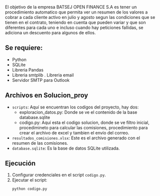 El objetivo de la empresa BATSEJ OPEN FINANCE S.A es tener un procedimiento automatico que permita ver un resumen de los valores a cobrar a cada cliente activo en julio y agosto segun las condiciones que se tienen en el contrato, teniendo en cuenta que pueden variar y que son diferentes para cada uno e incluso cuando hay peticiones fallidas, se adiciona un descuento para algunos de ellos. 

## Se requiere:
- Python
- SQLite
- Libreria Pandas
- Libreria smtplib
. Libreria email
- Servidor SMTP para Outlook

## Archivos en Solucion_proy
- `scripts`: Aquí se encuentran los codigos del proyecto, hay dos:
    - exploracion_datos.py: Donde se ve el contenido de la base database.sqlite
    - codigo.py: Aquí esta el codigo solucion, donde se ve filtro inicial, procedimineto para calcular las comisiones, procedimiento para crear el archivo de excel y tambien el envío del correo.
- `resultados_comisiones.xlsx`: Este es el archivo generado con el resumen de las comisiones.
- `database.sqlite`: Es la base de datos SQLite utilizada.

## Ejecución
1. Configurar credenciales en el script `codigo.py`.
2. Ejecutar el script:
   ```bash
   python codigo.py
